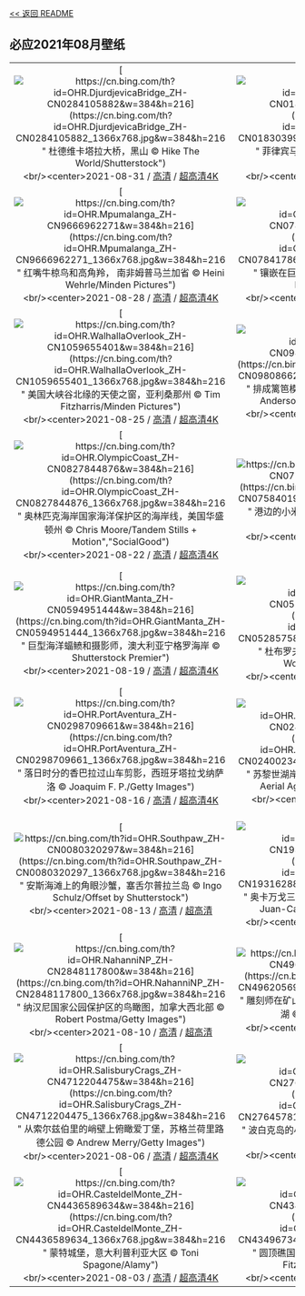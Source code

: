 [<< 返回 README](../../README.md)
## 必应2021年08月壁纸
||||
|:---:|:---:|:---:|
|[![https://cn.bing.com/th?id=OHR.DjurdjevicaBridge_ZH-CN0284105882&w=384&h=216](https://cn.bing.com/th?id=OHR.DjurdjevicaBridge_ZH-CN0284105882_1366x768.jpg&w=384&h=216 " &#10;杜德维卡塔拉大桥，黑山&#10;© Hike The World/Shutterstock")](https://cn.bing.com/search?q=%E6%9D%9C%E5%BE%B7%E7%BB%B4%E5%8D%A1%E5%A1%94%E6%8B%89%E5%A4%A7%E6%A1%A5%EF%BC%8C%E9%BB%91%E5%B1%B1&form=hpcapt&mkt=zh-cn&filters=HpDate:"20210831_1600")<br/><center>2021-08-31 / [高清](https://cn.bing.com/th?id=OHR.DjurdjevicaBridge_ZH-CN0284105882_1920x1200.jpg&w=1920&h=1200) / [超高清4K](https://cn.bing.com/th?id=OHR.DjurdjevicaBridge_ZH-CN0284105882_UHD.jpg&w=3840&h=2160)<center/>|[![https://cn.bing.com/th?id=OHR.MayonVolcano_ZH-CN0183039911&w=384&h=216](https://cn.bing.com/th?id=OHR.MayonVolcano_ZH-CN0183039911_1366x768.jpg&w=384&h=216 " &#10;菲律宾马荣山的火山口冒烟&#10;© Per-Andre Hoffmann/Cavan")](https://cn.bing.com/search?q=%E8%8F%B2%E5%BE%8B%E5%AE%BE%E9%A9%AC%E8%8D%A3%E5%B1%B1%E7%9A%84%E7%81%AB%E5%B1%B1%E5%8F%A3%E5%86%92%E7%83%9F&form=hpcapt&mkt=zh-cn&filters=HpDate:"20210830_1600")<br/><center>2021-08-30 / [高清](https://cn.bing.com/th?id=OHR.MayonVolcano_ZH-CN0183039911_1920x1200.jpg&w=1920&h=1200) / [超高清4K](https://cn.bing.com/th?id=OHR.MayonVolcano_ZH-CN0183039911_UHD.jpg&w=3840&h=2160)<center/>|[![https://cn.bing.com/th?id=OHR.Ruskeala_ZH-CN0059931600&w=384&h=216](https://cn.bing.com/th?id=OHR.Ruskeala_ZH-CN0059931600_1366x768.jpg&w=384&h=216 " &#10;Ruskeala山地公园的地下湖， 俄罗斯卡累利阿&#10;© Konstantin Trubavin/Offset by Shutterstock")](https://cn.bing.com/search?q=Ruskeala%E5%B1%B1%E5%9C%B0%E5%85%AC%E5%9B%AD%E7%9A%84%E5%9C%B0%E4%B8%8B%E6%B9%96%EF%BC%8C&form=hpcapt&mkt=zh-cn&filters=HpDate:"20210829_1600")<br/><center>2021-08-29 / [高清](https://cn.bing.com/th?id=OHR.Ruskeala_ZH-CN0059931600_1920x1200.jpg&w=1920&h=1200) / [超高清4K](https://cn.bing.com/th?id=OHR.Ruskeala_ZH-CN0059931600_UHD.jpg&w=3840&h=2160)<center/>|
|[![https://cn.bing.com/th?id=OHR.Mpumalanga_ZH-CN9666962271&w=384&h=216](https://cn.bing.com/th?id=OHR.Mpumalanga_ZH-CN9666962271_1366x768.jpg&w=384&h=216 " &#10;红嘴牛椋鸟和高角羚， 南非姆普马兰加省&#10;© Heini Wehrle/Minden Pictures")](https://cn.bing.com/search?q=%E7%BA%A2%E5%98%B4%E7%89%9B%E6%A4%8B%E9%B8%9F%E5%92%8C%E9%AB%98%E8%A7%92%E7%BE%9A%EF%BC%8C&form=hpcapt&mkt=zh-cn&filters=HpDate:"20210828_1600")<br/><center>2021-08-28 / [高清](https://cn.bing.com/th?id=OHR.Mpumalanga_ZH-CN9666962271_1920x1200.jpg&w=1920&h=1200) / [超高清4K](https://cn.bing.com/th?id=OHR.Mpumalanga_ZH-CN9666962271_UHD.jpg&w=3840&h=2160)<center/>|[![https://cn.bing.com/th?id=OHR.FlintstoneHouse_ZH-CN0784178650&w=384&h=216](https://cn.bing.com/th?id=OHR.FlintstoneHouse_ZH-CN0784178650_1366x768.jpg&w=384&h=216 " &#10;镶嵌在巨石之间的石屋，葡萄牙&#10;© Olimpio Fantuz/eStock Photo")](https://cn.bing.com/search?q=%E9%95%B6%E5%B5%8C%E5%9C%A8%E5%B7%A8%E7%9F%B3%E4%B9%8B%E9%97%B4%E7%9A%84%E7%9F%B3%E5%B1%8B%EF%BC%8C%E8%91%A1%E8%90%84%E7%89%99&form=hpcapt&mkt=zh-cn&filters=HpDate:"20210827_1600")<br/><center>2021-08-27 / [高清](https://cn.bing.com/th?id=OHR.FlintstoneHouse_ZH-CN0784178650_1920x1200.jpg&w=1920&h=1200) / [超高清4K](https://cn.bing.com/th?id=OHR.FlintstoneHouse_ZH-CN0784178650_UHD.jpg&w=3840&h=2160)<center/>|[![https://cn.bing.com/th?id=OHR.SeaSwallow_ZH-CN1134903878&w=384&h=216](https://cn.bing.com/th?id=OHR.SeaSwallow_ZH-CN1134903878_1366x768.jpg&w=384&h=216 " &#10;一只海蛞蝓正在进食银币水母，澳大利亚新南威尔士州&#10;© Gary Bell/Minden Pictures")](https://cn.bing.com/search?q=%E4%B8%80%E5%8F%AA%E6%B5%B7%E8%9B%9E%E8%9D%93%E6%AD%A3%E5%9C%A8%E8%BF%9B%E9%A3%9F%E9%93%B6%E5%B8%81%E6%B0%B4%E6%AF%8D%EF%BC%8C%E6%BE%B3%E5%A4%A7%E5%88%A9%E4%BA%9A%E6%96%B0%E5%8D%97%E5%A8%81%E5%B0%94%E5%A3%AB%E5%B7%9E&form=hpcapt&mkt=zh-cn&filters=HpDate:"20210826_1600")<br/><center>2021-08-26 / [高清](https://cn.bing.com/th?id=OHR.SeaSwallow_ZH-CN1134903878_1920x1200.jpg&w=1920&h=1200) / [超高清4K](https://cn.bing.com/th?id=OHR.SeaSwallow_ZH-CN1134903878_UHD.jpg&w=3840&h=2160)<center/>|
|[![https://cn.bing.com/th?id=OHR.WalhallaOverlook_ZH-CN1059655401&w=384&h=216](https://cn.bing.com/th?id=OHR.WalhallaOverlook_ZH-CN1059655401_1366x768.jpg&w=384&h=216 " &#10;美国大峡谷北缘的天使之窗，亚利桑那州&#10;© Tim Fitzharris/Minden Pictures")](https://cn.bing.com/search?q=%E7%BE%8E%E5%9B%BD%E5%A4%A7%E5%B3%A1%E8%B0%B7%E5%8C%97%E7%BC%98%E7%9A%84%E5%A4%A9%E4%BD%BF%E4%B9%8B%E7%AA%97%EF%BC%8C%E4%BA%9A%E5%88%A9%E6%A1%91%E9%82%A3%E5%B7%9E&form=hpcapt&mkt=zh-cn&filters=HpDate:"20210825_1600")<br/><center>2021-08-25 / [高清](https://cn.bing.com/th?id=OHR.WalhallaOverlook_ZH-CN1059655401_1920x1200.jpg&w=1920&h=1200) / [超高清4K](https://cn.bing.com/th?id=OHR.WalhallaOverlook_ZH-CN1059655401_UHD.jpg&w=3840&h=2160)<center/>|[![https://cn.bing.com/th?id=OHR.HippieTown_ZH-CN0980866245&w=384&h=216](https://cn.bing.com/th?id=OHR.HippieTown_ZH-CN0980866245_1366x768.jpg&w=384&h=216 " &#10;排成篱笆模样的旧滑板，夏威夷毛伊岛&#10;© Matt Anderson Photography/Getty Images")](https://cn.bing.com/search?q=%E6%8E%92%E6%88%90%E7%AF%B1%E7%AC%86%E6%A8%A1%E6%A0%B7%E7%9A%84%E6%97%A7%E6%BB%91%E6%9D%BF%EF%BC%8C%E5%A4%8F%E5%A8%81%E5%A4%B7%E6%AF%9B%E4%BC%8A%E5%B2%9B&form=hpcapt&mkt=zh-cn&filters=HpDate:"20210824_1600")<br/><center>2021-08-24 / [高清](https://cn.bing.com/th?id=OHR.HippieTown_ZH-CN0980866245_1920x1200.jpg&w=1920&h=1200) / [超高清4K](https://cn.bing.com/th?id=OHR.HippieTown_ZH-CN0980866245_UHD.jpg&w=3840&h=2160)<center/>|[![https://cn.bing.com/th?id=OHR.LittleBlueHeron_ZH-CN0892428603&w=384&h=216](https://cn.bing.com/th?id=OHR.LittleBlueHeron_ZH-CN0892428603_1366x768.jpg&w=384&h=216 " &#10;浅水滩上的小蓝鹭，古巴&#10;© Sergey Uryadnikov/Alamy")](https://cn.bing.com/search?q=%E6%B5%85%E6%B0%B4%E6%BB%A9%E4%B8%8A%E7%9A%84%E5%B0%8F%E8%93%9D%E9%B9%AD%EF%BC%8C%E5%8F%A4%E5%B7%B4&form=hpcapt&mkt=zh-cn&filters=HpDate:"20210823_1600")<br/><center>2021-08-23 / [高清](https://cn.bing.com/th?id=OHR.LittleBlueHeron_ZH-CN0892428603_1920x1200.jpg&w=1920&h=1200) / [超高清4K](https://cn.bing.com/th?id=OHR.LittleBlueHeron_ZH-CN0892428603_UHD.jpg&w=3840&h=2160)<center/>|
|[![https://cn.bing.com/th?id=OHR.OlympicCoast_ZH-CN0827844876&w=384&h=216](https://cn.bing.com/th?id=OHR.OlympicCoast_ZH-CN0827844876_1366x768.jpg&w=384&h=216 " &#10;奥林匹克海岸国家海洋保护区的海岸线，美国华盛顿州&#10;© Chris Moore/Tandem Stills + Motion\",\"SocialGood")](https://cn.bing.com/search?q=%E5%A5%A5%E6%9E%97%E5%8C%B9%E5%85%8B%E6%B5%B7%E5%B2%B8%E5%9B%BD%E5%AE%B6%E6%B5%B7%E6%B4%8B%E4%BF%9D%E6%8A%A4%E5%8C%BA%E7%9A%84%E6%B5%B7%E5%B2%B8%E7%BA%BF%EF%BC%8C%E7%BE%8E%E5%9B%BD%E5%8D%8E%E7%9B%9B%E9%A1%BF%E5%B7%9E&form=hpcapt&mkt=zh-cn&filters=HpDate:"20210822_1600")<br/><center>2021-08-22 / [高清](https://cn.bing.com/th?id=OHR.OlympicCoast_ZH-CN0827844876_1920x1200.jpg&w=1920&h=1200) / [超高清4K](https://cn.bing.com/th?id=OHR.OlympicCoast_ZH-CN0827844876_UHD.jpg&w=3840&h=2160)<center/>|[![https://cn.bing.com/th?id=OHR.PetitMinou_ZH-CN0758401900&w=384&h=216](https://cn.bing.com/th?id=OHR.PetitMinou_ZH-CN0758401900_1366x768.jpg&w=384&h=216 " &#10;港边的小米努灯塔，法国布雷斯特&#10;© Mathieu Rivrin/Getty Images")](https://cn.bing.com/search?q=%E6%B8%AF%E8%BE%B9%E7%9A%84%E5%B0%8F%E7%B1%B3%E5%8A%AA%E7%81%AF%E5%A1%94%EF%BC%8C%E6%B3%95%E5%9B%BD%E5%B8%83%E9%9B%B7%E6%96%AF%E7%89%B9&form=hpcapt&mkt=zh-cn&filters=HpDate:"20210821_1600")<br/><center>2021-08-21 / [高清](https://cn.bing.com/th?id=OHR.PetitMinou_ZH-CN0758401900_1920x1200.jpg&w=1920&h=1200) / [超高清4K](https://cn.bing.com/th?id=OHR.PetitMinou_ZH-CN0758401900_UHD.jpg&w=3840&h=2160)<center/>|[![https://cn.bing.com/th?id=OHR.EmptyQuarter_ZH-CN0670918289&w=384&h=216](https://cn.bing.com/th?id=OHR.EmptyQuarter_ZH-CN0670918289_1366x768.jpg&w=384&h=216 " &#10;位于阿曼和迪拜酋长国边界的鲁卜哈利沙漠&#10;© Daniel Schoenen/Offset by Shutterstock")](https://cn.bing.com/search?q=%E4%BD%8D%E4%BA%8E%E9%98%BF%E6%9B%BC%E5%92%8C%E8%BF%AA%E6%8B%9C%E9%85%8B%E9%95%BF%E5%9B%BD%E8%BE%B9%E7%95%8C%E7%9A%84%E9%B2%81%E5%8D%9C%E5%93%88%E5%88%A9%E6%B2%99%E6%BC%A0&form=hpcapt&mkt=zh-cn&filters=HpDate:"20210820_1600")<br/><center>2021-08-20 / [高清](https://cn.bing.com/th?id=OHR.EmptyQuarter_ZH-CN0670918289_1920x1200.jpg&w=1920&h=1200) / [超高清4K](https://cn.bing.com/th?id=OHR.EmptyQuarter_ZH-CN0670918289_UHD.jpg&w=3840&h=2160)<center/>|
|[![https://cn.bing.com/th?id=OHR.GiantManta_ZH-CN0594951444&w=384&h=216](https://cn.bing.com/th?id=OHR.GiantManta_ZH-CN0594951444_1366x768.jpg&w=384&h=216 " &#10;巨型海洋蝠鲼和摄影师，澳大利亚宁格罗海岸&#10;© Shutterstock Premier")](https://cn.bing.com/search?q=%E5%B7%A8%E5%9E%8B%E6%B5%B7%E6%B4%8B%E8%9D%A0%E9%B2%BC%E5%92%8C%E6%91%84%E5%BD%B1%E5%B8%88%EF%BC%8C%E6%BE%B3%E5%A4%A7%E5%88%A9%E4%BA%9A%E5%AE%81%E6%A0%BC%E7%BD%97%E6%B5%B7%E5%B2%B8&form=hpcapt&mkt=zh-cn&filters=HpDate:"20210819_1600")<br/><center>2021-08-19 / [高清](https://cn.bing.com/th?id=OHR.GiantManta_ZH-CN0594951444_1920x1200.jpg&w=1920&h=1200) / [超高清4K](https://cn.bing.com/th?id=OHR.GiantManta_ZH-CN0594951444_UHD.jpg&w=3840&h=2160)<center/>|[![https://cn.bing.com/th?id=OHR.RedRoofTile_ZH-CN0528575898&w=384&h=216](https://cn.bing.com/th?id=OHR.RedRoofTile_ZH-CN0528575898_1366x768.jpg&w=384&h=216 " &#10;杜布罗夫尼克老城，克罗地亚&#10;© Jeremy Woodhouse/Getty Images")](https://cn.bing.com/search?q=%E6%9D%9C%E5%B8%83%E7%BD%97%E5%A4%AB%E5%B0%BC%E5%85%8B%E8%80%81%E5%9F%8E%EF%BC%8C%E5%85%8B%E7%BD%97%E5%9C%B0%E4%BA%9A&form=hpcapt&mkt=zh-cn&filters=HpDate:"20210818_1600")<br/><center>2021-08-18 / [高清](https://cn.bing.com/th?id=OHR.RedRoofTile_ZH-CN0528575898_1920x1200.jpg&w=1920&h=1200) / [超高清4K](https://cn.bing.com/th?id=OHR.RedRoofTile_ZH-CN0528575898_UHD.jpg&w=3840&h=2160)<center/>|[![https://cn.bing.com/th?id=OHR.PochuckValley_ZH-CN0432836291&w=384&h=216](https://cn.bing.com/th?id=OHR.PochuckValley_ZH-CN0432836291_1366x768.jpg&w=384&h=216 " &#10;天堂之路，新泽西州瓦瓦安达州立公园&#10;© Leembe/Getty Images")](https://cn.bing.com/search?q=%E5%A4%A9%E5%A0%82%E4%B9%8B%E8%B7%AF%EF%BC%8C%E6%96%B0%E6%B3%BD%E8%A5%BF%E5%B7%9E%E7%93%A6%E7%93%A6%E5%AE%89%E8%BE%BE%E5%B7%9E%E7%AB%8B%E5%85%AC%E5%9B%AD&form=hpcapt&mkt=zh-cn&filters=HpDate:"20210817_1600")<br/><center>2021-08-17 / [高清](https://cn.bing.com/th?id=OHR.PochuckValley_ZH-CN0432836291_1920x1200.jpg&w=1920&h=1200) / [超高清8K](https://cn.bing.comhttps://cn.bing.com/th?id=OHR.PochuckValley_ZH-CN0432836291_UHD.jpg)<center/>|
|[![https://cn.bing.com/th?id=OHR.PortAventura_ZH-CN0298709661&w=384&h=216](https://cn.bing.com/th?id=OHR.PortAventura_ZH-CN0298709661_1366x768.jpg&w=384&h=216 " &#10;落日时分的香巴拉过山车剪影，西班牙塔拉戈纳萨洛&#10;© Joaquim F. P./Getty Images")](https://cn.bing.com/search?q=%E8%90%BD%E6%97%A5%E6%97%B6%E5%88%86%E7%9A%84%E9%A6%99%E5%B7%B4%E6%8B%89%E8%BF%87%E5%B1%B1%E8%BD%A6%E5%89%AA%E5%BD%B1%EF%BC%8C%E8%A5%BF%E7%8F%AD%E7%89%99%E5%A1%94%E6%8B%89%E6%88%88%E7%BA%B3%E8%90%A8%E6%B4%9B&form=hpcapt&mkt=zh-cn&filters=HpDate:"20210816_1600")<br/><center>2021-08-16 / [高清](https://cn.bing.com/th?id=OHR.PortAventura_ZH-CN0298709661_1920x1200.jpg&w=1920&h=1200) / [超高清4K](https://cn.bing.com/th?id=OHR.PortAventura_ZH-CN0298709661_UHD.jpg&w=3840&h=2160)<center/>|[![https://cn.bing.com/th?id=OHR.StrandbadTiefenbrunnen_ZH-CN0240023450&w=384&h=216](https://cn.bing.com/th?id=OHR.StrandbadTiefenbrunnen_ZH-CN0240023450_1366x768.jpg&w=384&h=216 " &#10;苏黎世湖岸边的室外游泳池，瑞士&#10;© Amazing Aerial Agency/Offset by Shutterstock")](https://cn.bing.com/search?q=%E8%8B%8F%E9%BB%8E%E4%B8%96%E6%B9%96%E5%B2%B8%E8%BE%B9%E7%9A%84%E5%AE%A4%E5%A4%96%E6%B8%B8%E6%B3%B3%E6%B1%A0%EF%BC%8C%E7%91%9E%E5%A3%AB&form=hpcapt&mkt=zh-cn&filters=HpDate:"20210815_1600")<br/><center>2021-08-15 / [高清](https://cn.bing.com/th?id=OHR.StrandbadTiefenbrunnen_ZH-CN0240023450_1920x1200.jpg&w=1920&h=1200) / [超高清](https://cn.bing.comhttps://cn.bing.com/th?id=OHR.StrandbadTiefenbrunnen_ZH-CN0240023450_UHD.jpg)<center/>|[![https://cn.bing.com/th?id=OHR.UbehebeCrater_ZH-CN0157876978&w=384&h=216](https://cn.bing.com/th?id=OHR.UbehebeCrater_ZH-CN0157876978_1366x768.jpg&w=384&h=216 " &#10;死亡谷国家公园里的优比喜比火山口，加利福尼亚州&#10;© Albert Knapp/Alamy")](https://cn.bing.com/search?q=%E6%AD%BB%E4%BA%A1%E8%B0%B7%E5%9B%BD%E5%AE%B6%E5%85%AC%E5%9B%AD%E9%87%8C%E7%9A%84%E4%BC%98%E6%AF%94%E5%96%9C%E6%AF%94%E7%81%AB%E5%B1%B1%E5%8F%A3%EF%BC%8C%E5%8A%A0%E5%88%A9%E7%A6%8F%E5%B0%BC%E4%BA%9A%E5%B7%9E&form=hpcapt&mkt=zh-cn&filters=HpDate:"20210814_1600")<br/><center>2021-08-14 / [高清](https://cn.bing.com/th?id=OHR.UbehebeCrater_ZH-CN0157876978_1920x1200.jpg&w=1920&h=1200) / [超高清4K](https://cn.bing.com/th?id=OHR.UbehebeCrater_ZH-CN0157876978_UHD.jpg&w=3840&h=2160)<center/>|
|[![https://cn.bing.com/th?id=OHR.Southpaw_ZH-CN0080320297&w=384&h=216](https://cn.bing.com/th?id=OHR.Southpaw_ZH-CN0080320297_1366x768.jpg&w=384&h=216 " &#10;安斯海滩上的角眼沙蟹，塞舌尔普拉兰岛&#10;© Ingo Schulz/Offset by Shutterstock")](https://cn.bing.com/search?q=%E5%AE%89%E6%96%AF%E6%B5%B7%E6%BB%A9%E4%B8%8A%E7%9A%84%E8%A7%92%E7%9C%BC%E6%B2%99%E8%9F%B9%EF%BC%8C%E5%A1%9E%E8%88%8C%E5%B0%94%E6%99%AE%E6%8B%89%E5%85%B0%E5%B2%9B&form=hpcapt&mkt=zh-cn&filters=HpDate:"20210813_1600")<br/><center>2021-08-13 / [高清](https://cn.bing.com/th?id=OHR.Southpaw_ZH-CN0080320297_1920x1200.jpg&w=1920&h=1200) / [超高清](https://cn.bing.comhttps://cn.bing.com/th?id=OHR.Southpaw_ZH-CN0080320297_UHD.jpg)<center/>|[![https://cn.bing.com/th?id=OHR.OkavangoHerd_ZH-CN1931628892&w=384&h=216](https://cn.bing.com/th?id=OHR.OkavangoHerd_ZH-CN1931628892_1366x768.jpg&w=384&h=216 " &#10;奥卡万戈三角洲上的非洲草原象群，博茨瓦纳&#10;© Juan-Carlos Munoz/Minden Pictures")](https://cn.bing.com/search?q=%E5%A5%A5%E5%8D%A1%E4%B8%87%E6%88%88%E4%B8%89%E8%A7%92%E6%B4%B2%E4%B8%8A%E7%9A%84%E9%9D%9E%E6%B4%B2%E8%8D%89%E5%8E%9F%E8%B1%A1%E7%BE%A4%EF%BC%8C%E5%8D%9A%E8%8C%A8%E7%93%A6%E7%BA%B3&form=hpcapt&mkt=zh-cn&filters=HpDate:"20210812_1600")<br/><center>2021-08-12 / [高清](https://cn.bing.com/th?id=OHR.OkavangoHerd_ZH-CN1931628892_1920x1200.jpg&w=1920&h=1200) / [超高清4K](https://cn.bing.com/th?id=OHR.OkavangoHerd_ZH-CN1931628892_UHD.jpg&w=3840&h=2160)<center/>|[![https://cn.bing.com/th?id=OHR.DinoShower_ZH-CN1791773864&w=384&h=216](https://cn.bing.com/th?id=OHR.DinoShower_ZH-CN1791773864_1366x768.jpg&w=384&h=216 " &#10;拍摄于二连浩特恐龙博物馆中的英仙座流星雨，中国内蒙古&#10;© bjdlzx/Getty Images")](https://cn.bing.com/search?q=%E6%8B%8D%E6%91%84%E4%BA%8E%E4%BA%8C%E8%BF%9E%E6%B5%A9%E7%89%B9%E6%81%90%E9%BE%99%E5%8D%9A%E7%89%A9%E9%A6%86%E4%B8%AD%E7%9A%84%E8%8B%B1%E4%BB%99%E5%BA%A7%E6%B5%81%E6%98%9F%E9%9B%A8%EF%BC%8C%E4%B8%AD%E5%9B%BD%E5%86%85%E8%92%99%E5%8F%A4&form=hpcapt&mkt=zh-cn&filters=HpDate:"20210811_1600")<br/><center>2021-08-11 / [高清](https://cn.bing.com/th?id=OHR.DinoShower_ZH-CN1791773864_1920x1200.jpg&w=1920&h=1200) / [超高清4K](https://cn.bing.com/th?id=OHR.DinoShower_ZH-CN1791773864_UHD.jpg&w=3840&h=2160)<center/>|
|[![https://cn.bing.com/th?id=OHR.NahanniNP_ZH-CN2848117800&w=384&h=216](https://cn.bing.com/th?id=OHR.NahanniNP_ZH-CN2848117800_1366x768.jpg&w=384&h=216 " &#10;纳汉尼国家公园保护区的鸟瞰图，加拿大西北部&#10;© Robert Postma/Getty Images")](https://cn.bing.com/search?q=%E7%BA%B3%E6%B1%89%E5%B0%BC%E5%9B%BD%E5%AE%B6%E5%85%AC%E5%9B%AD%E4%BF%9D%E6%8A%A4%E5%8C%BA%E7%9A%84%E9%B8%9F%E7%9E%B0%E5%9B%BE%EF%BC%8C%E5%8A%A0%E6%8B%BF%E5%A4%A7%E8%A5%BF%E5%8C%97%E9%83%A8&form=hpcapt&mkt=zh-cn&filters=HpDate:"20210810_1600")<br/><center>2021-08-10 / [高清](https://cn.bing.com/th?id=OHR.NahanniNP_ZH-CN2848117800_1920x1200.jpg&w=1920&h=1200) / [超高清](https://cn.bing.comhttps://cn.bing.com/th?id=OHR.NahanniNP_ZH-CN2848117800_UHD.jpg)<center/>|[![https://cn.bing.com/th?id=OHR.MineBay_ZH-CN4962056960&w=384&h=216](https://cn.bing.com/th?id=OHR.MineBay_ZH-CN4962056960_1366x768.jpg&w=384&h=216 " &#10;雕刻师在矿山湾创作的岩雕作品，新西兰北岛陶波湖&#10;© Evgueni Zverev/Alamy")](https://cn.bing.com/search?q=%E9%9B%95%E5%88%BB%E5%B8%88%E5%9C%A8%E7%9F%BF%E5%B1%B1%E6%B9%BE%E5%88%9B%E4%BD%9C%E7%9A%84%E5%B2%A9%E9%9B%95%E4%BD%9C%E5%93%81%EF%BC%8C%E6%96%B0%E8%A5%BF%E5%85%B0%E5%8C%97%E5%B2%9B%E9%99%B6%E6%B3%A2%E6%B9%96&form=hpcapt&mkt=zh-cn&filters=HpDate:"20210809_1600")<br/><center>2021-08-09 / [高清](https://cn.bing.com/th?id=OHR.MineBay_ZH-CN4962056960_1920x1200.jpg&w=1920&h=1200) / [超高清4K](https://cn.bing.com/th?id=OHR.MineBay_ZH-CN4962056960_UHD.jpg&w=3840&h=2160)<center/>|[![https://cn.bing.com/th?id=OHR.QuayBridge_ZH-CN4900551209&w=384&h=216](https://cn.bing.com/th?id=OHR.QuayBridge_ZH-CN4900551209_1366x768.jpg&w=384&h=216 " &#10;伊丽莎白女皇码头桥，澳大利亚珀斯&#10;© Amazing Aerial Agency/Offset by Shutterstock")](https://cn.bing.com/search?q=%E4%BC%8A%E4%B8%BD%E8%8E%8E%E7%99%BD%E5%A5%B3%E7%9A%87%E7%A0%81%E5%A4%B4%E6%A1%A5%EF%BC%8C%E6%BE%B3%E5%A4%A7%E5%88%A9%E4%BA%9A%E7%8F%80%E6%96%AF&form=hpcapt&mkt=zh-cn&filters=HpDate:"20210808_1600")<br/><center>2021-08-08 / [高清](https://cn.bing.com/th?id=OHR.QuayBridge_ZH-CN4900551209_1920x1200.jpg&w=1920&h=1200) / [超高清4K](https://cn.bing.com/th?id=OHR.QuayBridge_ZH-CN4900551209_UHD.jpg&w=3840&h=2160)<center/>|
|[![https://cn.bing.com/th?id=OHR.SalisburyCrags_ZH-CN4712204475&w=384&h=216](https://cn.bing.com/th?id=OHR.SalisburyCrags_ZH-CN4712204475_1366x768.jpg&w=384&h=216 " &#10;从索尔兹伯里的峭壁上俯瞰爱丁堡，苏格兰荷里路德公园&#10;© Andrew Merry/Getty Images")](https://cn.bing.com/search?q=%E4%BB%8E%E7%B4%A2%E5%B0%94%E5%85%B9%E4%BC%AF%E9%87%8C%E7%9A%84%E5%B3%AD%E5%A3%81%E4%B8%8A%E4%BF%AF%E7%9E%B0%E7%88%B1%E4%B8%81%E5%A0%A1%EF%BC%8C%E8%8B%8F%E6%A0%BC%E5%85%B0%E8%8D%B7%E9%87%8C%E8%B7%AF%E5%BE%B7%E5%85%AC%E5%9B%AD&form=hpcapt&mkt=zh-cn&filters=HpDate:"20210806_1600")<br/><center>2021-08-06 / [高清](https://cn.bing.com/th?id=OHR.SalisburyCrags_ZH-CN4712204475_1920x1200.jpg&w=1920&h=1200) / [超高清4K](https://cn.bing.com/th?id=OHR.SalisburyCrags_ZH-CN4712204475_UHD.jpg&w=3840&h=2160)<center/>|[![https://cn.bing.com/th?id=OHR.DorsetPinnacles_ZH-CN2764578102&w=384&h=216](https://cn.bing.com/th?id=OHR.DorsetPinnacles_ZH-CN2764578102_1366x768.jpg&w=384&h=216 " &#10;波白克岛的小尖塔岩石，英格兰多塞特&#10;© James Osmond/Alamy")](https://cn.bing.com/search?q=%E6%B3%A2%E7%99%BD%E5%85%8B%E5%B2%9B%E7%9A%84%E5%B0%8F%E5%B0%96%E5%A1%94%E5%B2%A9%E7%9F%B3%EF%BC%8C%E8%8B%B1%E6%A0%BC%E5%85%B0%E5%A4%9A%E5%A1%9E%E7%89%B9&form=hpcapt&mkt=zh-cn&filters=HpDate:"20210805_1600")<br/><center>2021-08-05 / [高清](https://cn.bing.com/th?id=OHR.DorsetPinnacles_ZH-CN2764578102_1920x1200.jpg&w=1920&h=1200) / [超高清4K](https://cn.bing.com/th?id=OHR.DorsetPinnacles_ZH-CN2764578102_UHD.jpg&w=3840&h=2160)<center/>|[![https://cn.bing.com/th?id=OHR.Neofelis_ZH-CN4637223865&w=384&h=216](https://cn.bing.com/th?id=OHR.Neofelis_ZH-CN4637223865_1366x768.jpg&w=384&h=216 " &#10;云豹&#10;© Dhritiman Mukherjee/Alamy")](https://cn.bing.com/search?q=%E4%BA%91%E8%B1%B9&form=hpcapt&mkt=zh-cn&filters=HpDate:"20210804_1600")<br/><center>2021-08-04 / [高清](https://cn.bing.com/th?id=OHR.Neofelis_ZH-CN4637223865_1920x1200.jpg&w=1920&h=1200) / [超高清4K](https://cn.bing.com/th?id=OHR.Neofelis_ZH-CN4637223865_UHD.jpg&w=3840&h=2160)<center/>|
|[![https://cn.bing.com/th?id=OHR.CasteldelMonte_ZH-CN4436589634&w=384&h=216](https://cn.bing.com/th?id=OHR.CasteldelMonte_ZH-CN4436589634_1366x768.jpg&w=384&h=216 " &#10;蒙特城堡，意大利普利亚大区&#10;© Toni Spagone/Alamy")](https://cn.bing.com/search?q=%E8%92%99%E7%89%B9%E5%9F%8E%E5%A0%A1%EF%BC%8C%E6%84%8F%E5%A4%A7%E5%88%A9%E6%99%AE%E5%88%A9%E4%BA%9A%E5%A4%A7%E5%8C%BA&form=hpcapt&mkt=zh-cn&filters=HpDate:"20210803_1600")<br/><center>2021-08-03 / [高清](https://cn.bing.com/th?id=OHR.CasteldelMonte_ZH-CN4436589634_1920x1200.jpg&w=1920&h=1200) / [超高清4K](https://cn.bing.com/th?id=OHR.CasteldelMonte_ZH-CN4436589634_UHD.jpg&w=3840&h=2160)<center/>|[![https://cn.bing.com/th?id=OHR.UpperCathedral_ZH-CN4349673438&w=384&h=216](https://cn.bing.com/th?id=OHR.UpperCathedral_ZH-CN4349673438_1366x768.jpg&w=384&h=216 " &#10;圆顶礁国家公园的大教堂谷，犹他州&#10;© Tim Fitzharris/Minden Pictures")](https://cn.bing.com/search?q=%E5%9C%86%E9%A1%B6%E7%A4%81%E5%9B%BD%E5%AE%B6%E5%85%AC%E5%9B%AD%E7%9A%84%E5%A4%A7%E6%95%99%E5%A0%82%E8%B0%B7%EF%BC%8C%E7%8A%B9%E4%BB%96%E5%B7%9E&form=hpcapt&mkt=zh-cn&filters=HpDate:"20210802_1600")<br/><center>2021-08-02 / [高清](https://cn.bing.com/th?id=OHR.UpperCathedral_ZH-CN4349673438_1920x1200.jpg&w=1920&h=1200) / [超高清4K](https://cn.bing.com/th?id=OHR.UpperCathedral_ZH-CN4349673438_UHD.jpg&w=3840&h=2160)<center/>|[![https://cn.bing.com/th?id=OHR.LammasDay_ZH-CN4229387191&w=384&h=216](https://cn.bing.com/th?id=OHR.LammasDay_ZH-CN4229387191_1366x768.jpg&w=384&h=216 " &#10;东洛锡安的金黄麦田，苏格兰&#10;© Scott Masterton/plainpicture")](https://cn.bing.com/search?q=%E4%B8%9C%E6%B4%9B%E9%94%A1%E5%AE%89%E7%9A%84%E9%87%91%E9%BB%84%E9%BA%A6%E7%94%B0%EF%BC%8C%E8%8B%8F%E6%A0%BC%E5%85%B0&form=hpcapt&mkt=zh-cn&filters=HpDate:"20210801_1600")<br/><center>2021-08-01 / [高清](https://cn.bing.com/th?id=OHR.LammasDay_ZH-CN4229387191_1920x1200.jpg&w=1920&h=1200) / [超高清](https://cn.bing.comhttps://cn.bing.com/th?id=OHR.LammasDay_ZH-CN4229387191_UHD.jpg)<center/>|
